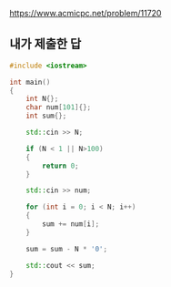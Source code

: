 https://www.acmicpc.net/problem/11720

내가 제출한 답
------------
```cpp
#include <iostream>

int main()
{
	int N{};
	char num[101]{};
	int sum{};

	std::cin >> N;

	if (N < 1 || N>100)
	{
		return 0;
	}

	std::cin >> num;

	for (int i = 0; i < N; i++)
	{
		sum += num[i];
	}

	sum = sum - N * '0';

	std::cout << sum;
}
```
